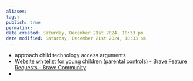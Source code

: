 ```yaml
---
aliases: 
tags: 
publish: true
permalink:
date created: Saturday, December 21st 2024, 10:33 pm
date modified: Saturday, December 21st 2024, 10:33 pm
---
```

- approach child technology access arguments
- [Website whitelist for young children (parental controls) - Brave Feature Requests - Brave Community](https://community.brave.com/t/website-whitelist-for-young-children-parental-controls/321990/3)
- 